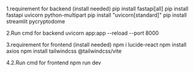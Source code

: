 1.requirement for backend (install needed)
    pip install fastapi[all]
    pip install fastapi uvicorn python-multipart
    pip install "uvicorn[standard]"
    pip install streamlit pycryptodome

2.Run cmd for backend
   uvicorn app:app --reload --port 8000

3.requirement for frontend (install needed)
    npm i lucide-react
    npm install axios 
    npm install tailwindcss @tailwindcss/vite

4.2.Run cmd for frontend
   npm run dev
